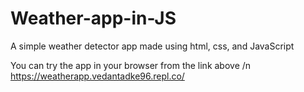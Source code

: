 # Weather-app-in-JS
A simple weather detector app made using html, css, and JavaScript

You can try the app in your browser from the link above /n
https://weatherapp.vedantadke96.repl.co/
